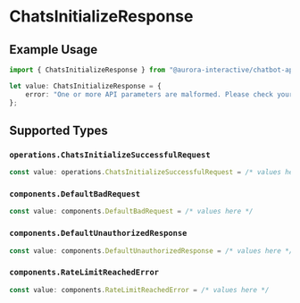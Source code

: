 # ChatsInitializeResponse

## Example Usage

```typescript
import { ChatsInitializeResponse } from "@aurora-interactive/chatbot-api-sdk/models/operations";

let value: ChatsInitializeResponse = {
    error: "One or more API parameters are malformed. Please check your request and try again",
};
```

## Supported Types

### `operations.ChatsInitializeSuccessfulRequest`

```typescript
const value: operations.ChatsInitializeSuccessfulRequest = /* values here */
```

### `components.DefaultBadRequest`

```typescript
const value: components.DefaultBadRequest = /* values here */
```

### `components.DefaultUnauthorizedResponse`

```typescript
const value: components.DefaultUnauthorizedResponse = /* values here */
```

### `components.RateLimitReachedError`

```typescript
const value: components.RateLimitReachedError = /* values here */
```

